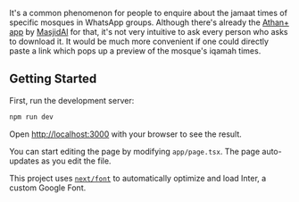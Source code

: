 It's a common phenomenon for people to enquire about the jamaat times of specific mosques in WhatsApp groups. Although there's already the [Athan+ app](https://mymasjidal.com/pages/athanplus) by [MasjidAl](https://mymasjidal.com/) for that, it's not very intuitive to ask every person who asks to download it. It would be much more convenient if one could directly paste a link which pops up a preview of the mosque's iqamah times.

## Getting Started

First, run the development server:

```bash
npm run dev
```

Open [http://localhost:3000](http://localhost:3000) with your browser to see the result.

You can start editing the page by modifying `app/page.tsx`. The page auto-updates as you edit the file.

This project uses [`next/font`](https://nextjs.org/docs/basic-features/font-optimization) to automatically optimize and load Inter, a custom Google Font.
